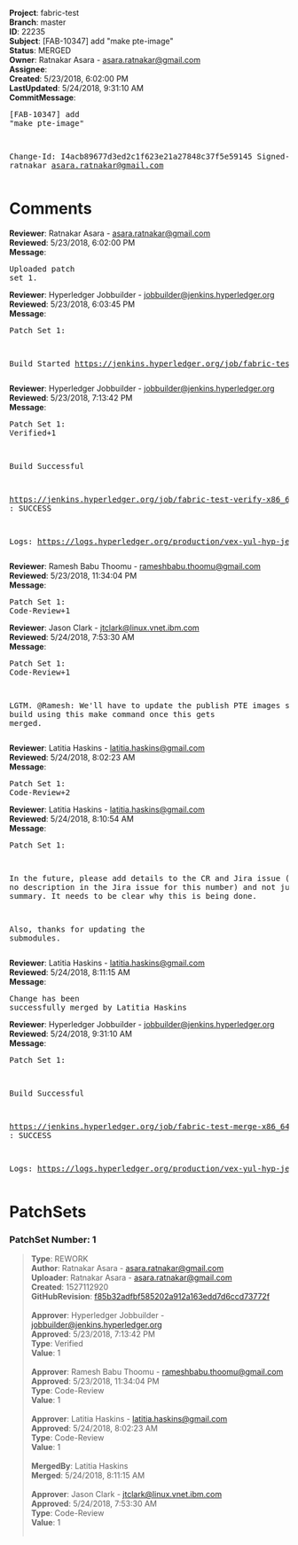 <strong>Project</strong>: fabric-test<br><strong>Branch</strong>: master<br><strong>ID</strong>: 22235<br><strong>Subject</strong>: [FAB-10347] add "make pte-image"<br><strong>Status</strong>: MERGED<br><strong>Owner</strong>: Ratnakar Asara - asara.ratnakar@gmail.com<br><strong>Assignee</strong>:<br><strong>Created</strong>: 5/23/2018, 6:02:00 PM<br><strong>LastUpdated</strong>: 5/24/2018, 9:31:10 AM<br><strong>CommitMessage</strong>:<br><pre>[FAB-10347] add "make pte-image"

Change-Id: I4acb89677d3ed2c1f623e21a27848c37f5e59145
Signed-off-by: ratnakar <asara.ratnakar@gmail.com>
</pre><h1>Comments</h1><strong>Reviewer</strong>: Ratnakar Asara - asara.ratnakar@gmail.com<br><strong>Reviewed</strong>: 5/23/2018, 6:02:00 PM<br><strong>Message</strong>: <pre>Uploaded patch set 1.</pre><strong>Reviewer</strong>: Hyperledger Jobbuilder - jobbuilder@jenkins.hyperledger.org<br><strong>Reviewed</strong>: 5/23/2018, 6:03:45 PM<br><strong>Message</strong>: <pre>Patch Set 1:

Build Started https://jenkins.hyperledger.org/job/fabric-test-verify-x86_64/1307/</pre><strong>Reviewer</strong>: Hyperledger Jobbuilder - jobbuilder@jenkins.hyperledger.org<br><strong>Reviewed</strong>: 5/23/2018, 7:13:42 PM<br><strong>Message</strong>: <pre>Patch Set 1: Verified+1

Build Successful 

https://jenkins.hyperledger.org/job/fabric-test-verify-x86_64/1307/ : SUCCESS

Logs: https://logs.hyperledger.org/production/vex-yul-hyp-jenkins-3/fabric-test-verify-x86_64/1307</pre><strong>Reviewer</strong>: Ramesh Babu Thoomu - rameshbabu.thoomu@gmail.com<br><strong>Reviewed</strong>: 5/23/2018, 11:34:04 PM<br><strong>Message</strong>: <pre>Patch Set 1: Code-Review+1</pre><strong>Reviewer</strong>: Jason Clark - jtclark@linux.vnet.ibm.com<br><strong>Reviewed</strong>: 5/24/2018, 7:53:30 AM<br><strong>Message</strong>: <pre>Patch Set 1: Code-Review+1

LGTM. @Ramesh: We'll have to update the publish PTE images script to build using this make command once this gets merged.</pre><strong>Reviewer</strong>: Latitia Haskins - latitia.haskins@gmail.com<br><strong>Reviewed</strong>: 5/24/2018, 8:02:23 AM<br><strong>Message</strong>: <pre>Patch Set 1: Code-Review+2</pre><strong>Reviewer</strong>: Latitia Haskins - latitia.haskins@gmail.com<br><strong>Reviewed</strong>: 5/24/2018, 8:10:54 AM<br><strong>Message</strong>: <pre>Patch Set 1:

In the future, please add details to the CR and Jira issue (there's no description in the Jira issue for this number) and not just a summary. It needs to be clear why this is being done.

Also, thanks for updating the submodules.</pre><strong>Reviewer</strong>: Latitia Haskins - latitia.haskins@gmail.com<br><strong>Reviewed</strong>: 5/24/2018, 8:11:15 AM<br><strong>Message</strong>: <pre>Change has been successfully merged by Latitia Haskins</pre><strong>Reviewer</strong>: Hyperledger Jobbuilder - jobbuilder@jenkins.hyperledger.org<br><strong>Reviewed</strong>: 5/24/2018, 9:31:10 AM<br><strong>Message</strong>: <pre>Patch Set 1:

Build Successful 

https://jenkins.hyperledger.org/job/fabric-test-merge-x86_64/296/ : SUCCESS

Logs: https://logs.hyperledger.org/production/vex-yul-hyp-jenkins-3/fabric-test-merge-x86_64/296</pre><h1>PatchSets</h1><h3>PatchSet Number: 1</h3><blockquote><strong>Type</strong>: REWORK<br><strong>Author</strong>: Ratnakar Asara - asara.ratnakar@gmail.com<br><strong>Uploader</strong>: Ratnakar Asara - asara.ratnakar@gmail.com<br><strong>Created</strong>: 1527112920<br><strong>GitHubRevision</strong>: [f85b32adfbf585202a912a163edd7d6ccd73772f](https://github.com/hyperledger/fabric-test/commit/f85b32adfbf585202a912a163edd7d6ccd73772f)<br><br><strong>Approver</strong>: Hyperledger Jobbuilder - jobbuilder@jenkins.hyperledger.org<br><strong>Approved</strong>: 5/23/2018, 7:13:42 PM<br><strong>Type</strong>: Verified<br><strong>Value</strong>: 1<br><br><strong>Approver</strong>: Ramesh Babu Thoomu - rameshbabu.thoomu@gmail.com<br><strong>Approved</strong>: 5/23/2018, 11:34:04 PM<br><strong>Type</strong>: Code-Review<br><strong>Value</strong>: 1<br><br><strong>Approver</strong>: Latitia Haskins - latitia.haskins@gmail.com<br><strong>Approved</strong>: 5/24/2018, 8:02:23 AM<br><strong>Type</strong>: Code-Review<br><strong>Value</strong>: 1<br><br><strong>MergedBy</strong>: Latitia Haskins<br><strong>Merged</strong>: 5/24/2018, 8:11:15 AM<br><br><strong>Approver</strong>: Jason Clark - jtclark@linux.vnet.ibm.com<br><strong>Approved</strong>: 5/24/2018, 7:53:30 AM<br><strong>Type</strong>: Code-Review<br><strong>Value</strong>: 1<br><br></blockquote>